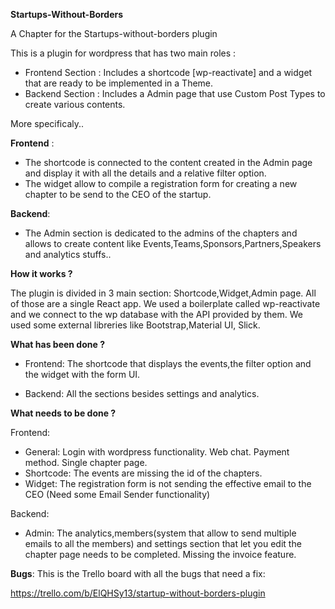 <b>Startups-Without-Borders</b>

A Chapter for the Startups-without-borders plugin

This is a plugin for wordpress that has two main roles :

- Frontend Section : Includes a shortcode [wp-reactivate] and a widget that are ready to be implemented in a Theme.
- Backend Section : Includes a Admin page that use Custom Post Types to create various contents.

More specificaly..

<b>Frontend</b> :
- The shortcode is connected to the content created in the Admin page and display it with all the details and a relative filter option.
- The widget allow to compile a registration form for creating a new chapter to be send to the CEO of the startup.

<b>Backend</b>: 
- The Admin section is dedicated to the admins of the chapters and allows to create content like Events,Teams,Sponsors,Partners,Speakers and analytics stuffs..

<b>How it works ?</b>

The plugin is divided in 3 main section: Shortcode,Widget,Admin page. All of those are a single React app. We used a boilerplate called wp-reactivate and we connect to the wp database with the API provided by them. We used some external libreries like Bootstrap,Material UI, Slick.

<b>What has been done ?</b>

- Frontend: The shortcode that displays the events,the filter option and the widget with the form UI.


- Backend: All the sections besides settings and analytics.

<b>What needs to be done ?</b>

Frontend:
- General: Login with wordpress functionality. Web chat. Payment method. Single chapter page.
- Shortcode: The events are missing the id of the chapters.
- Widget: The registration form is not sending the effective email to the CEO (Need some Email Sender functionality)

Backend:

- Admin: The analytics,members(system that allow to send multiple emails to all the members) and settings section that let you edit the chapter page needs to be completed. Missing the invoice feature.
 


<b>Bugs</b>: 
This is the Trello board with all the bugs that need a fix:

https://trello.com/b/ElQHSy13/startup-without-borders-plugin

